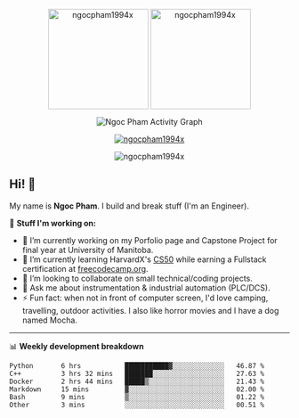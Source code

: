 <!--
**ngocpham1994x/ngocpham1994x** is a ✨ _special_ ✨ repository because its `README.md` (this file) appears on your GitHub profile.

Here are some ideas to get you started:!


- 🔭 I’m currently working on ...
- 🌱 I’m currently learning ...
- 👯 I’m looking to collaborate on ...
- 🤔 I’m looking for help with ...
- 💬 Ask me about ...
- 📫 How to reach me: ...
- 😄 Pronouns: ...
- ⚡ Fun fact: ...
-->



<p align="center"><img height="180em" src="https://github-readme-stats.vercel.app/api?username=ngocpham1994x&hide_border=true&count_private=true&show_icons=true&theme=default" alt="ngocpham1994x" align = "center"/>
<img height="180em" src="https://github-readme-stats.vercel.app/api/top-langs?username=ngocpham1994x&show_icons=true&locale=en&layout=compact&hide_border=true&theme=vue" alt="ngocpham1994x" align = "center"/></p>



<p align="center"<a href="#"><img alt="Ngoc Pham Activity Graph" src="https://activity-graph.herokuapp.com/graph?username=ngocpham1994x&theme=minimal&hide_border=true&" /></a></p>


<p align="center"> <a href="https://github.com/ngocpham1994x"><img src="https://github-profile-trophy.vercel.app/?username=ngocpham1994x&no-frame=true&no-bg=true&title=MultiLanguage&title=Followers&title=Commits&title=Repositories&title=Stars&title=PullRequest" alt="ngocpham1994x" /></a> </p>

<p align="center"><img src="https://github-readme-streak-stats.herokuapp.com/?user=ngocpham1994x&theme=default&hide_border=true" alt="ngocpham1994x" /></p>


## Hi! 👋

My name is <b>Ngoc Pham</b>. I build and break stuff (I'm an Engineer).

🚧 <b>Stuff I'm working on:</b>

- 🔭 I’m currently working on my Porfolio page and Capstone Project for final year at University of Manitoba.
- 🌱 I’m currently learning HarvardX's [CS50](https://cs50.harvard.edu/x/2022/) while earning a Fullstack certification at [freecodecamp.org](https://www.freecodecamp.org/ngocpham1994x).
- 👯 I’m looking to collaborate on small technical/coding projects.
- 💬 Ask me about instrumentation & industrial automation (PLC/DCS).
- ⚡ Fun fact: when not in front of computer screen, I'd love camping, travelling, outdoor activities. I also like horror movies and I have a dog named Mocha.

---------------------------
📊 **Weekly development breakdown**
<!--START_SECTION:waka-->

```text
Python       6 hrs           ███████████▓░░░░░░░░░░░░░   46.87 %
C++          3 hrs 32 mins   ███████░░░░░░░░░░░░░░░░░░   27.63 %
Docker       2 hrs 44 mins   █████▒░░░░░░░░░░░░░░░░░░░   21.43 %
Markdown     15 mins         ▓░░░░░░░░░░░░░░░░░░░░░░░░   02.00 %
Bash         9 mins          ▒░░░░░░░░░░░░░░░░░░░░░░░░   01.22 %
Other        3 mins          ░░░░░░░░░░░░░░░░░░░░░░░░░   00.51 %
```

<!--END_SECTION:waka-->
